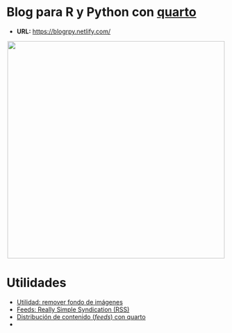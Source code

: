 # Blog para R y Python con [quarto](https://quarto.org/docs/websites/website-blog.html#publishing)

- **URL:** https://blogrpy.netlify.com/

<center>
<img src = "https://raw.githubusercontent.com/rweekly/image/master/2022/W31/quarto.png" width = 500/>
</center>

# Utilidades

- [Utilidad: remover fondo de imágenes](https://www.remove.bg/es/upload)
- [Feeds: Really Simple Syndication (RSS)](https://es.wikipedia.org/wiki/RSS)
- [Distribución de contenido (*feeds*) con quarto](https://quarto.org/docs/websites/website-listings.html#feeds)
- [](https://elfsight.com/es/)
